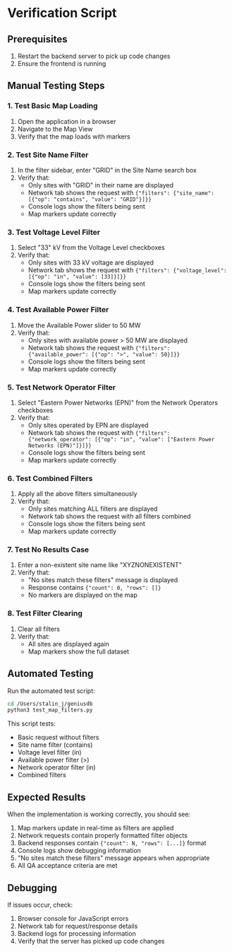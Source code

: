 # Verification Script

## Prerequisites

1. Restart the backend server to pick up code changes
2. Ensure the frontend is running

## Manual Testing Steps

### 1. Test Basic Map Loading

1. Open the application in a browser
2. Navigate to the Map View
3. Verify that the map loads with markers

### 2. Test Site Name Filter

1. In the filter sidebar, enter "GRID" in the Site Name search box
2. Verify that:
   - Only sites with "GRID" in their name are displayed
   - Network tab shows the request with `{"filters": {"site_name": [{"op": "contains", "value": "GRID"}]}}`
   - Console logs show the filters being sent
   - Map markers update correctly

### 3. Test Voltage Level Filter

1. Select "33" kV from the Voltage Level checkboxes
2. Verify that:
   - Only sites with 33 kV voltage are displayed
   - Network tab shows the request with `{"filters": {"voltage_level": [{"op": "in", "value": [33]}]}}`
   - Console logs show the filters being sent
   - Map markers update correctly

### 4. Test Available Power Filter

1. Move the Available Power slider to 50 MW
2. Verify that:
   - Only sites with available power > 50 MW are displayed
   - Network tab shows the request with `{"filters": {"available_power": [{"op": ">", "value": 50}]}}`
   - Console logs show the filters being sent
   - Map markers update correctly

### 5. Test Network Operator Filter

1. Select "Eastern Power Networks (EPN)" from the Network Operators checkboxes
2. Verify that:
   - Only sites operated by EPN are displayed
   - Network tab shows the request with `{"filters": {"network_operator": [{"op": "in", "value": ["Eastern Power Networks (EPN)"]}]}}`
   - Console logs show the filters being sent
   - Map markers update correctly

### 6. Test Combined Filters

1. Apply all the above filters simultaneously
2. Verify that:
   - Only sites matching ALL filters are displayed
   - Network tab shows the request with all filters combined
   - Console logs show the filters being sent
   - Map markers update correctly

### 7. Test No Results Case

1. Enter a non-existent site name like "XYZNONEXISTENT"
2. Verify that:
   - "No sites match these filters" message is displayed
   - Response contains `{"count": 0, "rows": []}`
   - No markers are displayed on the map

### 8. Test Filter Clearing

1. Clear all filters
2. Verify that:
   - All sites are displayed again
   - Map markers show the full dataset

## Automated Testing

Run the automated test script:

```bash
cd /Users/stalin_j/geniusdb
python3 test_map_filters.py
```

This script tests:

- Basic request without filters
- Site name filter (contains)
- Voltage level filter (in)
- Available power filter (>)
- Network operator filter (in)
- Combined filters

## Expected Results

When the implementation is working correctly, you should see:

1. Map markers update in real-time as filters are applied
2. Network requests contain properly formatted filter objects
3. Backend responses contain `{"count": N, "rows": [...]}` format
4. Console logs show debugging information
5. "No sites match these filters" message appears when appropriate
6. All QA acceptance criteria are met

## Debugging

If issues occur, check:

1. Browser console for JavaScript errors
2. Network tab for request/response details
3. Backend logs for processing information
4. Verify that the server has picked up code changes
